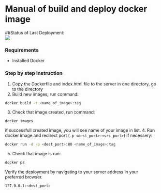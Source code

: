 # Manual of build and deploy docker image


##Status of Last Deployment:<br>
<img src="https://github.com/Stat-Alex/myproject1/workflows/CI-CD-Pipeline-to-AWS-ElasticBeanstalk/badge.svg?branch=master"><br>

### Requirements
- Installed Docker

### Step by step instruction
1. Copy the Dockerfile and index.html file to the server in one directory, go to the directory
2. Build new images, run command: 
```sh
docker build -t <name_of_image>:tag 
```
3. Check that image created, run command: 
```sh
docker images  
```
if successfull created image, you will see name of your image in list.
4. Run docker image and redirect port (`-p <dest_port>:<src_port>`) if necessery: 
```sh
docker run -d -p <dest_port>:80 <name_of_image>:tag
```
5. Check that image is run: 
```sh
docker ps
```


Verify the deployment by navigating to your server address in
your preferred browser.

```sh
127.0.0.1:<dest_port>
```

